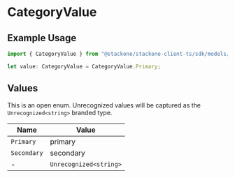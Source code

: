 # CategoryValue

## Example Usage

```typescript
import { CategoryValue } from "@stackone/stackone-client-ts/sdk/models/shared";

let value: CategoryValue = CategoryValue.Primary;
```

## Values

This is an open enum. Unrecognized values will be captured as the `Unrecognized<string>` branded type.

| Name                   | Value                  |
| ---------------------- | ---------------------- |
| `Primary`              | primary                |
| `Secondary`            | secondary              |
| -                      | `Unrecognized<string>` |